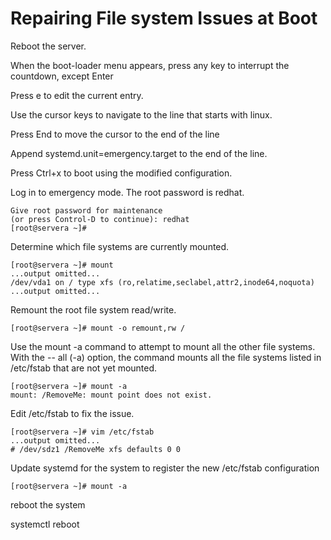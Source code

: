 # Repairing File system Issues at Boot

Reboot the server.

When the boot-loader menu appears, press any key to interrupt the countdown, except Enter

Press e to edit the current entry.

Use the cursor keys to navigate to the line that starts with linux.

Press End to move the cursor to the end of the line

Append systemd.unit=emergency.target to the end of the line.

Press Ctrl+x to boot using the modified configuration.

Log in to emergency mode. The root password is redhat.

```
Give root password for maintenance
(or press Control-D to continue): redhat
[root@servera ~]#
```

Determine which file systems are currently mounted.

```
[root@servera ~]# mount
...output omitted...
/dev/vda1 on / type xfs (ro,relatime,seclabel,attr2,inode64,noquota)
...output omitted...
```

Remount the root file system read/write.

```
[root@servera ~]# mount -o remount,rw /
```

Use the mount -a command to attempt to mount all the other file systems. With the -- all (-a) option, the command mounts all the file systems listed in /etc/fstab that are not yet mounted.

```
[root@servera ~]# mount -a
mount: /RemoveMe: mount point does not exist.
```

Edit /etc/fstab to fix the issue.

```
[root@servera ~]# vim /etc/fstab
...output omitted...
# /dev/sdz1 /RemoveMe xfs defaults 0 0
```

Update systemd for the system to register the new /etc/fstab configuration

```
[root@servera ~]# mount -a
```

reboot the system

systemctl reboot

